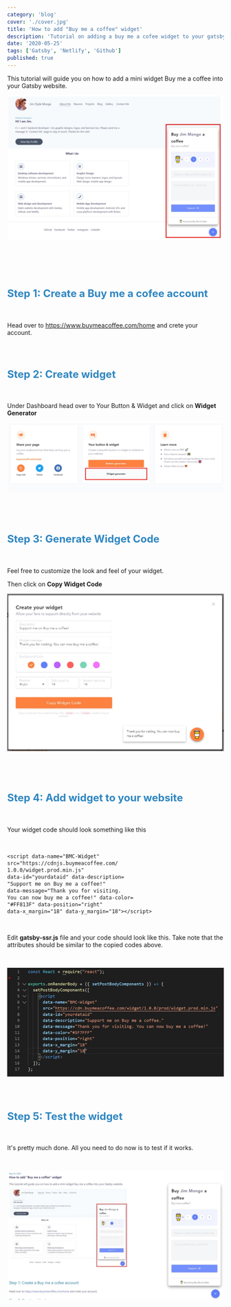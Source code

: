 ```yaml
---
category: 'blog'
cover: './cover.jpg'
title: 'How to add "Buy me a coffee" widget' 
description: 'Tutorial on adding a buy me a cofee widget to your gatsby website.'
date: '2020-05-25'
tags: ['Gatsby', 'Netlify', 'Github']
published: true
---
```


This tutorial will guide you on how to add a mini widget Buy me a coffee into your Gatsby website.

![bmc_screenshot](./bmc_screenshot.JPG)

</br>

</br>

</br>

<h1><font size="5", color="#2E86C1">Step 1: Create a Buy me a cofee account</font></h1>

</br>

Head over to https://www.buymeacoffee.com/home and crete your account.

</br>

<h1><font size="5", color="#2E86C1">Step 2: Create widget</font></h1>

</br>

Under Dashboard head over to Your Button & Widget and click on **Widget Generator**


![create_widget](./create_widget.JPG) 

</br>
</br>

<h1><font size="5", color="#2E86C1">Step 3: Generate Widget Code</font></h1>

</br>

Feel free to customize the look and feel of your widget.

Then click on **Copy Widget Code**

![widget_code](./widget_code.JPG) 

</br>

</br>

<h1><font size="5", color="#2E86C1">Step 4: Add widget to your website</font></h1>

</br>

Your widget code should look something like this

</br>

```console
<script data-name="BMC-Widget" 
src="https://cdnjs.buymeacoffee.com/
1.0.0/widget.prod.min.js" 
data-id="yourdataid" data-description=
"Support me on Buy me a coffee!" 
data-message="Thank you for visiting. 
You can now buy me a coffee!" data-color=
"#FF813F" data-position="right" 
data-x_margin="18" data-y_margin="18"></script>
```

</br>

Edit **gatsby-ssr.js** file and your code should look like this.
Take note that the attributes should be similar to the copied codes above.

</br>

![bmc_code](./bmc_code.JPG) 

</br>

<h1><font size="5", color="#2E86C1">Step 5: Test the widget</font></h1>

</br>

It's pretty much done. All you need to do now is to test if it works.

</br>

![bmc_test](./bmc_test.JPG) 

</br>